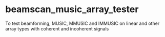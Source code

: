 # beamscan_music_array_tester
To test beamforming, MUSIC, MMUSIC and IMMUSIC on linear and other array types with coherent and incoherent signals

